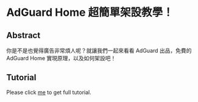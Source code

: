 # AdGuard Home 超簡單架設教學！

## Abstract
你是不是也覺得廣告非常煩人呢？就讓我們一起來看看 AdGuard 出品，免費的 AdGuard Home 實現原理，以及如何架設吧！

## Tutorial
Please click [me](https://koding.work/build-adguard-home-is-super-easy/) to get full tutorial.